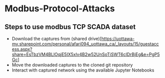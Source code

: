 # Modbus-Protocol-Attacks

## Steps to use modbus TCP SCADA dataset
- Download the captures from (shared drive)[https://uottawa-my.sharepoint.com/personal/afari094_uottawa_ca/_layouts/15/guestaccess.aspx?share=EsTbzVM4BLlOqjE5IX5xlv4B2w52UnSoTiSWT6cIDrBjEg&e=PgP5Gc]
- Move the downloaded captures to the cloned git repository
- Interact with captured network using the available Jupyter Notebooks

